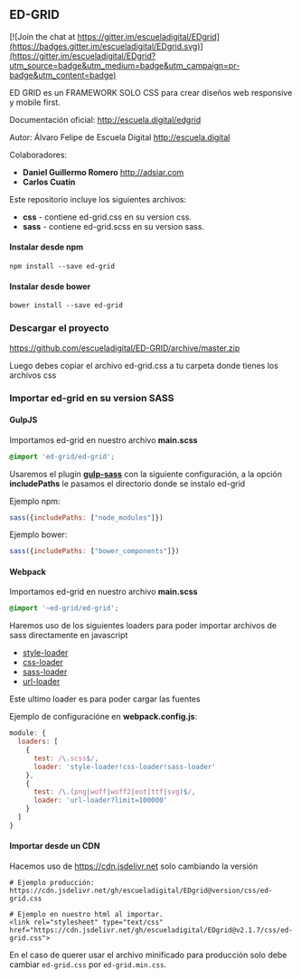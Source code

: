 ## ED-GRID

[![Join the chat at https://gitter.im/escueladigital/EDgrid](https://badges.gitter.im/escueladigital/EDgrid.svg)](https://gitter.im/escueladigital/EDgrid?utm_source=badge&utm_medium=badge&utm_campaign=pr-badge&utm_content=badge)

ED GRID  es un FRAMEWORK SOLO CSS para crear diseños web responsive y mobile first.

Documentación oficial: http://escuela.digital/edgrid

Autor: Álvaro Felipe de Escuela Digital http://escuela.digital

Colaboradores:

* **Daniel Guillermo Romero** http://adsiar.com
* **Carlos Cuatin**

Este repositorio incluye los siguientes archivos:

* **css** - contiene ed-grid.css en su version css.
* **sass** - contiene ed-grid.scss en su version sass.

#### Instalar desde npm

```
npm install --save ed-grid
```

#### Instalar desde bower

```
bower install --save ed-grid
```

### Descargar el proyecto
https://github.com/escueladigital/ED-GRID/archive/master.zip

Luego debes copiar el archivo ed-grid.css a tu carpeta donde tienes los archivos css


### Importar ed-grid en su version SASS

#### GulpJS

Importamos ed-grid en nuestro archivo **main.scss**

```scss
@import 'ed-grid/ed-grid';
```

Usaremos el plugin [**gulp-sass**](https://github.com/dlmanning/gulp-sass) con la siguiente configuración, a la opción **includePaths** le pasamos el directorio donde se instalo ed-grid

Ejemplo npm:
```js
sass({includePaths: ["node_modules"]})
```

Ejemplo bower:
```js
sass({includePaths: ["bower_components"]})
```

#### Webpack

Importamos ed-grid en nuestro archivo **main.scss**
```scss
@import '~ed-grid/ed-grid';
```

Haremos uso de los siguientes loaders para poder importar archivos de sass directamente en javascript

* [style-loader](https://github.com/webpack/style-loader)
* [css-loader](https://github.com/webpack/css-loader)
* [sass-loader](https://github.com/jtangelder/sass-loader)
* [url-loader](https://github.com/webpack/url-loader)

Este ultimo loader es para poder cargar las fuentes

Ejemplo de configuracióne en **webpack.config.js**:

```js
module: {
  loaders: [
    {
      test: /\.scss$/,
      loader: 'style-loader!css-loader!sass-loader'
    },
    {
      test: /\.(png|woff|woff2|eot|ttf|svg)$/,
      loader: 'url-loader?limit=100000'
    }
  ]
}
```

#### Importar desde un CDN

Hacemos uso de https://cdn.jsdelivr.net solo cambiando la versión
```
# Ejemplo producción:
https://cdn.jsdelivr.net/gh/escueladigital/EDgrid@version/css/ed-grid.css

# Ejemplo en nuestro html al importar.
<link rel="stylesheet" type="text/css" href="https://cdn.jsdelivr.net/gh/escueladigital/EDgrid@v2.1.7/css/ed-grid.css">
```
En el caso de querer usar el archivo minificado para producción solo debe cambiar <code>ed-grid.css</code> por <code>ed-grid.min.css</code>.
